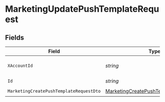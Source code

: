 # MarketingUpdatePushTemplateRequest


## Fields

| Field                                                                                                     | Type                                                                                                      | Required                                                                                                  | Description                                                                                               |
| --------------------------------------------------------------------------------------------------------- | --------------------------------------------------------------------------------------------------------- | --------------------------------------------------------------------------------------------------------- | --------------------------------------------------------------------------------------------------------- |
| `XAccountId`                                                                                              | *string*                                                                                                  | :heavy_check_mark:                                                                                        | The account identifier                                                                                    |
| `Id`                                                                                                      | *string*                                                                                                  | :heavy_check_mark:                                                                                        | N/A                                                                                                       |
| `MarketingCreatePushTemplateRequestDto`                                                                   | [MarketingCreatePushTemplateRequestDto](../../Models/Components/MarketingCreatePushTemplateRequestDto.md) | :heavy_check_mark:                                                                                        | N/A                                                                                                       |